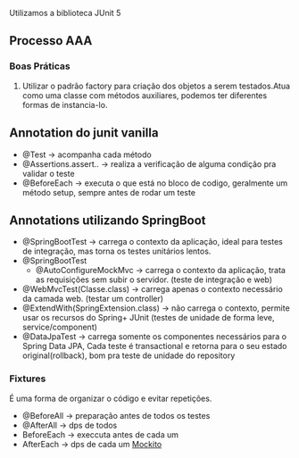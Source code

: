 Utilizamos a biblioteca JUnit 5
## Processo AAA
### Boas Práticas
1. Utilizar o padrão factory para criação dos objetos a serem testados.Atua como uma classe com métodos auxiliares, podemos ter diferentes formas de instancia-lo.
## Annotation do junit vanilla
+ @Test -> acompanha cada método
+ @Assertions.assert.. -> realiza a verificação de alguma condição pra validar o teste
+ @BeforeEach -> executa o que está no bloco de codigo, geralmente um método setup, sempre antes de rodar um teste
## Annotations utilizando SpringBoot
+ @SpringBootTest -> carrega o contexto da aplicação, ideal para testes de integração, mas torna os testes unitários lentos.
+ @SpringBootTest
	+ @AutoConfigureMockMvc -> carrega o contexto da aplicação, trata as requisições sem subir o servidor. (teste de integração e web)
+ @WebMvcTest(Classe.class) -> carrega apenas o contexto necessário da camada web. (testar um controller)
+ @ExtendWith(SpringExtension.class) -> não carrega o contexto, permite usar os recursos do Spring+ JUnit (testes de unidade de forma leve, service/component)
+ @DataJpaTest -> carrega somente os componentes necessários para o Spring Data JPA, Cada teste é transactional e retorna para o seu estado original(rollback), bom pra teste de unidade do repository
### Fixtures
É uma forma de organizar o código e evitar repetições.
+ @BeforeAll -> preparação antes de todos os testes
+ @AfterAll -> dps de todos
+ BeforeEach -> execcuta antes de cada um
+ AfterEach -> dps de cada um
[Mockito](Mockito.md)